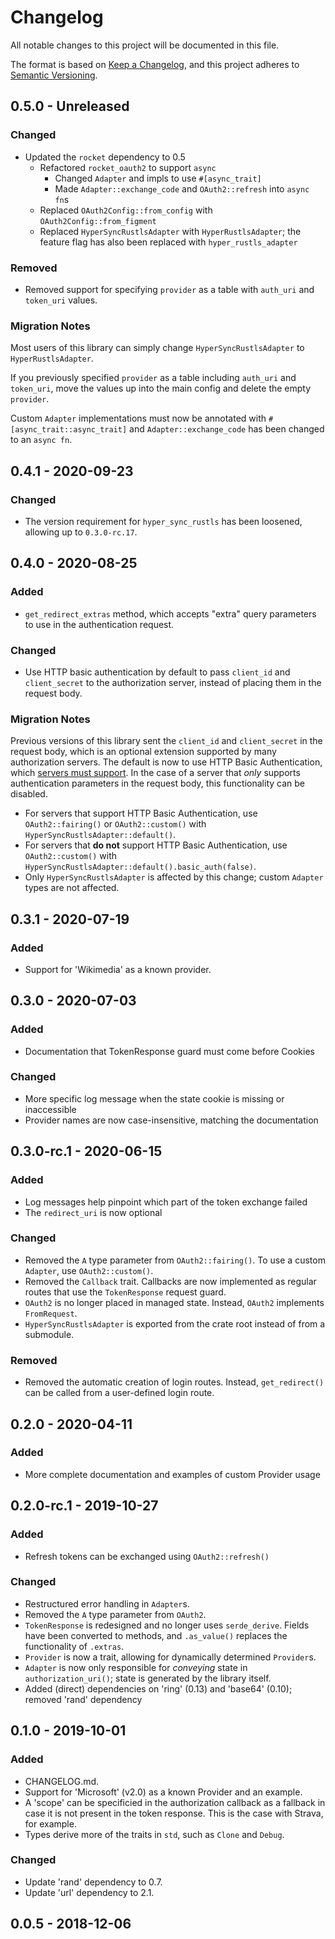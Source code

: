 # Changelog
All notable changes to this project will be documented in this file.

The format is based on [Keep a Changelog](https://keepachangelog.com/en/1.0.0/),
and this project adheres to [Semantic Versioning](https://semver.org/spec/v2.0.0.html).

## 0.5.0 - Unreleased
### Changed
- Updated the `rocket` dependency to 0.5
  - Refactored `rocket_oauth2` to support `async`
    - Changed `Adapter` and impls to use `#[async_trait]`
    - Made `Adapter::exchange_code` and `OAuth2::refresh` into `async fn`s
  - Replaced `OAuth2Config::from_config` with `OAuth2Config::from_figment`
  - Replaced `HyperSyncRustlsAdapter` with `HyperRustlsAdapter`; the feature
    flag has also been replaced with `hyper_rustls_adapter`

### Removed
- Removed support for specifying `provider` as a table with `auth_uri`
  and `token_uri` values.

### Migration Notes
Most users of this library can simply change `HyperSyncRustlsAdapter` to
`HyperRustlsAdapter`.

If you previously specified `provider` as a table including `auth_uri` and
`token_uri`, move the values up into the main config and delete the empty
`provider`.

Custom `Adapter` implementations must now be annotated with
`#[async_trait::async_trait]` and `Adapter::exchange_code` has been changed to
an `async fn`.

## 0.4.1 - 2020-09-23
### Changed
- The version requirement for `hyper_sync_rustls` has been loosened, allowing
  up to `0.3.0-rc.17`.

## 0.4.0 - 2020-08-25
### Added
- `get_redirect_extras` method, which accepts "extra" query parameters to use in
  the authentication request.
### Changed
- Use HTTP basic authentication by default to pass `client_id` and
  `client_secret` to the authorization server, instead of placing them in the
  request body.

### Migration Notes

Previous versions of this library sent the `client_id` and `client_secret` in
the request body, which is an optional extension supported by many authorization
servers. The default is now to use HTTP Basic Authentication, which [servers
must support]. In the case of a server that *only* supports authentication
parameters in the request body, this functionality can be disabled.

* For servers that support HTTP Basic Authentication, use `OAuth2::fairing()` or
  `OAuth2::custom()` with `HyperSyncRustlsAdapter::default()`.
* For servers that **do not** support HTTP Basic Authentication, use
  `OAuth2::custom()` with `HyperSyncRustlsAdapter::default().basic_auth(false)`.
* Only `HyperSyncRustlsAdapter` is affected by this change; custom `Adapter`
  types are not affected.

[servers must support]: https://tools.ietf.org/html/rfc6749#section-2.3.1

## 0.3.1 - 2020-07-19
### Added
- Support for 'Wikimedia' as a known provider.

## 0.3.0 - 2020-07-03
### Added
- Documentation that TokenResponse guard must come before Cookies
### Changed
- More specific log message when the state cookie is missing or
  inaccessible
- Provider names are now case-insensitive, matching the documentation

## 0.3.0-rc.1 - 2020-06-15
### Added
- Log messages help pinpoint which part of the token exchange failed
- The `redirect_uri` is now optional
### Changed
- Removed the `A` type parameter from `OAuth2::fairing()`.
  To use a custom `Adapter`, use `OAuth2::custom()`.
- Removed the `Callback` trait. Callbacks are now implemented
  as regular routes that use the `TokenResponse` request guard.
- `OAuth2` is no longer placed in managed state. Instead, `OAuth2`
  implements `FromRequest`.
- `HyperSyncRustlsAdapter` is exported from the crate root instead
  of from a submodule.
### Removed
- Removed the automatic creation of login routes. Instead,
  `get_redirect()` can be called from a user-defined login route.

## 0.2.0 - 2020-04-11
### Added
- More complete documentation and examples of custom Provider usage

## 0.2.0-rc.1 - 2019-10-27
### Added
- Refresh tokens can be exchanged using `OAuth2::refresh()`

### Changed
- Restructured error handling in `Adapter`s.
- Removed the `A` type parameter from `OAuth2`.
- `TokenResponse` is redesigned and no longer uses `serde_derive`.
  Fields have been converted to methods, and `.as_value()` replaces
  the functionality of `.extras`.
- `Provider` is now a trait, allowing for dynamically determined `Provider`s.
- `Adapter` is now only responsible for *conveying* state in
  `authorization_uri()`; state is generated by the library itself.
- Added (direct) dependencies on 'ring' (0.13) and 'base64' (0.10); removed
  'rand' dependency

## 0.1.0 - 2019-10-01
### Added
- CHANGELOG.md.
- Support for 'Microsoft' (v2.0) as a known Provider and an example.
- A 'scope' can be specificied in the authorization callback as a
  fallback in case it is not present in the token response. This is
  the case with Strava, for example.
- Types derive more of the traits in `std`, such as `Clone` and `Debug`.

### Changed
- Update 'rand' dependency to 0.7.
- Update 'url' dependency to 2.1.

## 0.0.5 - 2018-12-06
